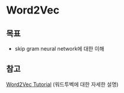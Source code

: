 # Word2Vec

## 목표
- skip gram neural network에 대한 이해

## 참고

[Word2Vec Tutorial](http://mccormickml.com/2016/04/19/word2vec-tutorial-the-skip-gram-model/) (워드투벡에 대한 자세한 설명)

